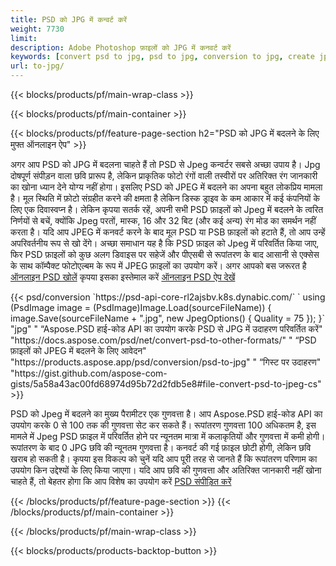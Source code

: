 ```yaml
---
title: PSD को JPG में कन्वर्ट करें
weight: 7730
limit: 
description: Adobe Photoshop फ़ाइलों को JPG में कनवर्ट करें
keywords: [convert psd to jpg, psd to jpg, conversion to jpg, create jpg from psd, print psd as jpg]
url: to-jpg/
---
```


{{< blocks/products/pf/main-wrap-class >}}

{{< blocks/products/pf/main-container >}}

{{< blocks/products/pf/feature-page-section h2="PSD को JPG में बदलने के लिए मुफ्त ऑनलाइन ऐप" >}}
<p>अगर आप PSD को JPG में बदलना चाहते हैं तो PSD से Jpeg कन्वर्टर सबसे अच्छा उपाय है। Jpg दोषपूर्ण संपीड़न वाला छवि प्रारूप है, लेकिन प्राकृतिक फोटो रंगों वाली तस्वीरों पर अतिरिक्त रंग जानकारी का खोना ध्यान देने योग्य नहीं होगा। इसलिए PSD को JPEG में बदलने का अपना बहुत लोकप्रिय मामला है। मूल स्थिति में फ़ोटो संग्रहीत करने की क्षमता है लेकिन डिस्क ड्राइव के कम आकार में कई कंपनियों के लिए एक दिवास्वप्न है। लेकिन कृपया सतर्क रहें, अपनी सभी PSD फ़ाइलों को Jpeg में बदलने के त्वरित निर्णयों से बचें, क्योंकि Jpeg परतों, मास्क, 16 और 32 बिट (और कई अन्य) रंग मोड का समर्थन नहीं करता है। यदि आप JPEG में कनवर्ट करने के बाद मूल PSD या PSB फ़ाइलों को हटाते हैं, तो आप उन्हें अपरिवर्तनीय रूप से खो देंगे। अच्छा समाधान यह है कि PSD फ़ाइल को Jpeg में परिवर्तित किया जाए, फिर PSD फ़ाइलों को कुछ अलग डिवाइस पर सहेजें और पीएसबी से रूपांतरण के बाद आसानी से एक्सेस के साथ कॉम्पैक्ट फोटोएल्बम के रूप में JPEG फ़ाइलों का उपयोग करें। अगर आपको बस जरूरत है <a href="/psd/view">ऑनलाइन PSD खोलें</a> कृपया इसका इस्तेमाल करें <a href="/psd/view">ऑनलाइन PSD ऐप देखें</a></p>
{{< psd/conversion `https://psd-api-core-rl2ajsbv.k8s.dynabic.com/` 
`    using (PsdImage image = (PsdImage)Image.Load(sourceFileName))
    {
        image.Save(sourceFileName + ".jpg",  new JpegOptions() { Quality = 75 });
    }` 
		"jpg" "
“Aspose.PSD हाई-कोड API का उपयोग करके PSD से JPG में उदाहरण परिवर्तित करें"  "https://docs.aspose.com/psd/net/convert-psd-to-other-formats/" "
“PSD फ़ाइलों को JPEG में बदलने के लिए आवेदन" "https://products.aspose.app/psd/conversion/psd-to-jpg" "
“गिस्ट पर उदाहरण" "https://gist.github.com/aspose-com-gists/5a58a43ac00fd68974d95b72d2fdb5e8#file-convert-psd-to-jpeg-cs" >}}
<p>PSD को Jpeg में बदलने का मुख्य पैरामीटर एक गुणवत्ता है। आप Aspose.PSD हाई-कोड API का उपयोग करके 0 से 100 तक की गुणवत्ता सेट कर सकते हैं। रूपांतरण गुणवत्ता 100 अधिकतम है, इस मामले में Jpeg PSD फ़ाइल में परिवर्तित होने पर न्यूनतम मात्रा में कलाकृतियों और गुणवत्ता में कमी होगी। रूपांतरण के बाद 0 JPG छवि की न्यूनतम गुणवत्ता है। कनवर्ट की गई फ़ाइल छोटी होगी, लेकिन छवि खराब हो सकती है। कृपया इस विकल्प को चुनें यदि आप पूरी तरह से जानते हैं कि रूपांतरण परिणाम का उपयोग किन उद्देश्यों के लिए किया जाएगा। यदि आप छवि की गुणवत्ता और अतिरिक्त जानकारी नहीं खोना चाहते हैं, तो बेहतर होगा कि आप विशेष का उपयोग करें <a href="/psd/reduce-size">PSD संपीड़ित करें</a></p>
{{< /blocks/products/pf/feature-page-section >}}
{{< /blocks/products/pf/main-container >}}


{{< /blocks/products/pf/main-wrap-class >}}

{{< blocks/products/products-backtop-button >}}
